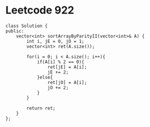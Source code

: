 # Leetcode 922
    class Solution {
    public:
        vector<int> sortArrayByParityII(vector<int>& A) {
            int i, jE = 0, jO = 1;
            vector<int> ret(A.size());

            for(i = 0; i < A.size(); i++){
                if(A[i] % 2 == 0){
                    ret[jE] = A[i];
                    jE += 2;
                }else{
                    ret[jO] = A[i];
                    jO += 2;
                }
            }

            return ret;
        }
    };
